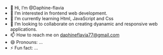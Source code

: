 - 👋 Hi, I’m @Daphine-flavia
- 👀 I’m interested in frontend web development.
- 🌱 I’m currently learning Html, JavaScript and Css
- 💞️ I’m looking to collaborate on creating dyanamic and responsive web applications.
- 📫 How to reach me on daphineflavia77@gmail.com
- 😄 Pronouns: ...
- ⚡ Fun fact: ...

<!---
Daphine-flavia/Daphine-flavia is a ✨ special ✨ repository because its `README.md` (this file) appears on your GitHub profile.
You can click the Preview link to take a look at your changes.
--->
